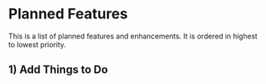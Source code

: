# Planned Features

This is a list of planned features and enhancements. It is ordered in highest to lowest priority.

## 1) Add Things to Do